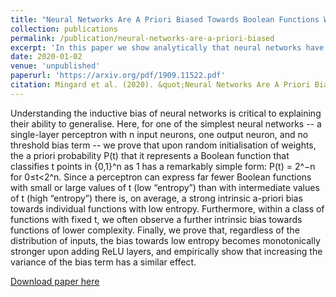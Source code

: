 ```yaml
---
title: "Neural Networks Are A Priori Biased Towards Boolean Functions With Low Entropy."
collection: publications
permalink: /publication/neural-networks-are-a-priori-biased
excerpt: 'In this paper we show analytically that neural networks have a certain built-in simplicity bias upon initialisation.'
date: 2020-01-02
venue: 'unpublished'
paperurl: 'https://arxiv.org/pdf/1909.11522.pdf'
citation: Mingard et al. (2020). &quot;Neural Networks Are A Priori Biased Towards Boolean Functions With Low Entropy.&quot;'
---
```

Understanding the inductive bias of neural networks is critical to explaining their ability to generalise. Here, for one of the simplest neural networks -- a single-layer perceptron with n input neurons, one output neuron, and no threshold bias term -- we prove that upon random initialisation of weights, the a priori probability P(t) that it represents a Boolean function that classifies t points in {0,1}^n as 1 has a remarkably simple form: P(t) = 2^−n for 0≤t<2^n. Since a perceptron can express far fewer Boolean functions with small or large values of t (low “entropy”) than with intermediate values of t (high “entropy”) there is, on average, a strong intrinsic a-priori bias towards individual functions with low entropy.  Furthermore, within a class of functions with fixed t, we often observe a further intrinsic bias towards functions of lower complexity. Finally, we prove that, regardless of the distribution of inputs, the bias towards low entropy becomes monotonically stronger upon adding ReLU layers, and empirically show that increasing the variance of the bias term has a similar effect.

[Download paper here](https://arxiv.org/pdf/1909.11522.pdf)
